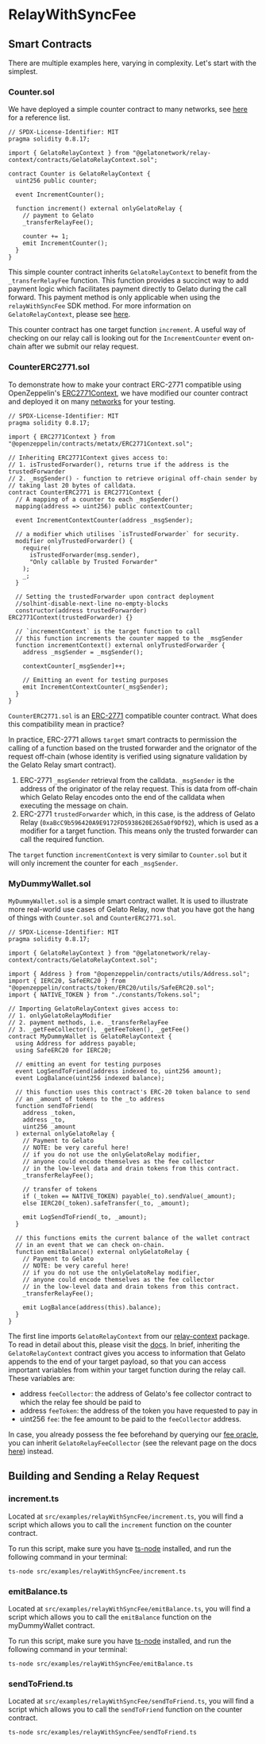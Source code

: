 # RelayWithSyncFee

## Smart Contracts

There are multiple examples here, varying in complexity. Let's start with the simplest.

### Counter.sol

We have deployed a simple counter contract to many networks, see [here](https://blockscan.com/address/0xEEeBe2F778AA186e88dCf2FEb8f8231565769C27) for a reference list.

```solidity
// SPDX-License-Identifier: MIT
pragma solidity 0.8.17;

import { GelatoRelayContext } from "@gelatonetwork/relay-context/contracts/GelatoRelayContext.sol";

contract Counter is GelatoRelayContext {
  uint256 public counter;

  event IncrementCounter();

  function increment() external onlyGelatoRelay {
    // payment to Gelato
    _transferRelayFee();

    counter += 1;
    emit IncrementCounter();
  }
}

```

This simple counter contract inherits `GelatoRelayContext` to benefit from the `_transferRelayFee` function. This function provides a succinct way to add payment logic which facilitates payment directly to Gelato during the call forward. This payment method is only applicable when using the `relayWithSyncFee` SDK method. For more information on `GelatoRelayContext`, please see [here](https://docs.gelato.network/developer-products/gelato-relay-sdk/prerequisites#gelatos-relay-context).

This counter contract has one target function `increment`. A useful way of checking on our relay call is looking out for the `IncrementCounter` event on-chain after we submit our relay request.

### CounterERC2771.sol

To demonstrate how to make your contract ERC-2771 compatible using OpenZeppelin's [ERC2771Context](https://docs.openzeppelin.com/contracts/4.x/api/metatx), we have modified our counter contract and deployed it on many [networks](https://blockscan.com/address/0x30d97B13e29B0cd42e6ebd48dbD9063465bF1997) for your testing.

```solidity
// SPDX-License-Identifier: MIT
pragma solidity 0.8.17;

import { ERC2771Context } from "@openzeppelin/contracts/metatx/ERC2771Context.sol";

// Inheriting ERC2771Context gives access to:
// 1. isTrustedForwarder(), returns true if the address is the trustedForwarder
// 2. _msgSender() - function to retrieve original off-chain sender by
// taking last 20 bytes of calldata.
contract CounterERC2771 is ERC2771Context {
  // A mapping of a counter to each _msgSender()
  mapping(address => uint256) public contextCounter;

  event IncrementContextCounter(address _msgSender);

  // a modifier which utilises `isTrustedForwarder` for security.
  modifier onlyTrustedForwarder() {
    require(
      isTrustedForwarder(msg.sender),
      "Only callable by Trusted Forwarder"
    );
    _;
  }

  // Setting the trustedForwarder upon contract deployment
  //solhint-disable-next-line no-empty-blocks
  constructor(address trustedForwarder) ERC2771Context(trustedForwarder) {}

  // `incrementContext` is the target function to call
  // this function increments the counter mapped to the _msgSender
  function incrementContext() external onlyTrustedForwarder {
    address _msgSender = _msgSender();

    contextCounter[_msgSender]++;

    // Emitting an event for testing purposes
    emit IncrementContextCounter(_msgSender);
  }
}

```

`CounterERC2771.sol` is an [ERC-2771](https://docs.gelato.network/developer-products/gelato-relay-sdk/prerequisites#erc-2771) compatible counter contract. What does this compatibility mean in practice?

In practice, ERC-2771 allows `target` smart contracts to permission the calling of a function based on the trusted forwarder and the orignator of the request off-chain (whose identity is verified using signature validation by the Gelato Relay smart contract).

1. ERC-2771 `_msgSender` retrieval from the calldata. `_msgSender` is the address of the originator of the relay request. This is data from off-chain which Gelato Relay encodes onto the end of the calldata when executing the message on chain.
2. ERC-2771 `trustedForwarder` which, in this case, is the address of Gelato Relay (`0xaBcC9b596420A9E9172FD5938620E265a0f9Df92`), which is used as a modifier for a target function. This means only the trusted forwarder can call the required function.

The `target` function `incrementContext` is very similar to `Counter.sol` but it will only increment the counter for each `_msgSender`.

### MyDummyWallet.sol

`MyDummyWallet.sol` is a simple smart contract wallet. It is used to illustrate more real-world use cases of Gelato Relay, now that you have got the hang of things with `Counter.sol` and `CounterERC2771.sol`.

```solidity
// SPDX-License-Identifier: MIT
pragma solidity 0.8.17;

import { GelatoRelayContext } from "@gelatonetwork/relay-context/contracts/GelatoRelayContext.sol";

import { Address } from "@openzeppelin/contracts/utils/Address.sol";
import { IERC20, SafeERC20 } from "@openzeppelin/contracts/token/ERC20/utils/SafeERC20.sol";
import { NATIVE_TOKEN } from "./constants/Tokens.sol";

// Importing GelatoRelayContext gives access to:
// 1. onlyGelatoRelayModifier
// 2. payment methods, i.e. _transferRelayFee
// 3. _getFeeCollector(), _getFeeToken(), _getFee()
contract MyDummyWallet is GelatoRelayContext {
  using Address for address payable;
  using SafeERC20 for IERC20;

  // emitting an event for testing purposes
  event LogSendToFriend(address indexed to, uint256 amount);
  event LogBalance(uint256 indexed balance);

  // this function uses this contract's ERC-20 token balance to send
  // an _amount of tokens to the _to address
  function sendToFriend(
    address _token,
    address _to,
    uint256 _amount
  ) external onlyGelatoRelay {
    // Payment to Gelato
    // NOTE: be very careful here!
    // if you do not use the onlyGelatoRelay modifier,
    // anyone could encode themselves as the fee collector
    // in the low-level data and drain tokens from this contract.
    _transferRelayFee();

    // transfer of tokens
    if (_token == NATIVE_TOKEN) payable(_to).sendValue(_amount);
    else IERC20(_token).safeTransfer(_to, _amount);

    emit LogSendToFriend(_to, _amount);
  }

  // this functions emits the current balance of the wallet contract
  // in an event that we can check on-chain.
  function emitBalance() external onlyGelatoRelay {
    // Payment to Gelato
    // NOTE: be very careful here!
    // if you do not use the onlyGelatoRelay modifier,
    // anyone could encode themselves as the fee collector
    // in the low-level data and drain tokens from this contract.
    _transferRelayFee();

    emit LogBalance(address(this).balance);
  }
}

```

The first line imports `GelatoRelayContext` from our [relay-context](https://www.npmjs.com/package/@gelatonetwork/relay-context) package. To read in detail about this, please visit the [docs](https://docs.gelato.network/developer-products/gelato-relay/quick-start/relaywithsyncfee/relay-context-contracts). In brief, inheriting the `GelatoRelayContext` contract gives you access to information that Gelato appends to the end of your target payload, so that you can access important variables from within your target function during the relay call. These variables are:

- address `feeCollector`: the address of Gelato's fee collector contract to which the relay fee should be paid to
- address `feeToken`: the address of the token you have requested to pay in
- uint256 `fee`: the fee amount to be paid to the `feeCollector` address.

In case, you already possess the fee beforehand by querying our [fee oracle](https://docs.gelato.network/developer-products/gelato-relay/quick-start/gelatos-fee-oracle), you can inherit `GelatoRelayFeeCollector` (see the relevant page on the docs [here](https://docs.gelato.network/developer-products/gelato-relay/quick-start/relaywithsyncfee/relay-context-contracts#gelatorelayfeecollector)) instead.

## Building and Sending a Relay Request

### increment.ts

Located at `src/examples/relayWithSyncFee/increment.ts`, you will find a script which allows you to call the `increment` function on the counter contract.

To run this script, make sure you have [ts-node](https://www.npmjs.com/package/ts-node) installed, and run the following command in your terminal:

```
ts-node src/examples/relayWithSyncFee/increment.ts
```

### emitBalance.ts

Located at `src/examples/relayWithSyncFee/emitBalance.ts`, you will find a script which allows you to call the `emitBalance` function on the myDummyWallet contract.

To run this script, make sure you have [ts-node](https://www.npmjs.com/package/ts-node) installed, and run the following command in your terminal:

```
ts-node src/examples/relayWithSyncFee/emitBalance.ts
```

### sendToFriend.ts

Located at `src/examples/relayWithSyncFee/sendToFriend.ts`, you will find a script which allows you to call the `sendToFriend` function on the counter contract.

```
ts-node src/examples/relayWithSyncFee/sendToFriend.ts
```
